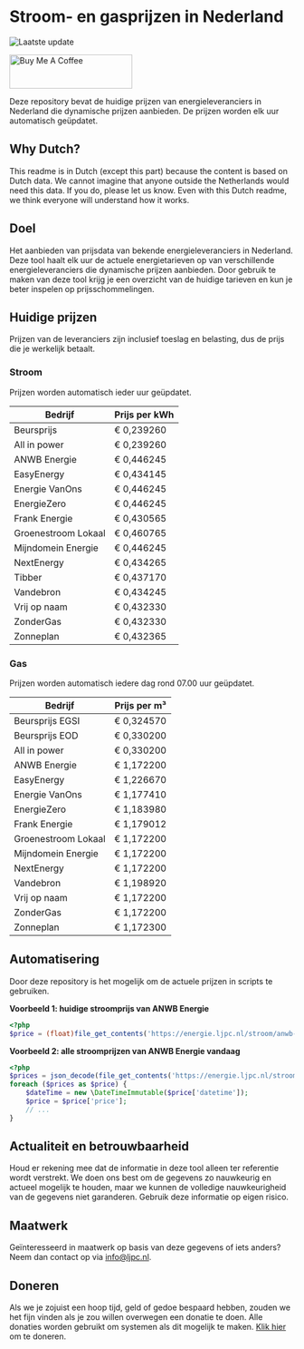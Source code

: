 # Stroom- en gasprijzen in Nederland

![Laatste update](https://img.shields.io/badge/laatste%20update-2025--06--02%2021%3A00%20CET-brightgreen)

<a href="https://www.buymeacoffee.com/Lars-" target="_blank"><img src="https://cdn.buymeacoffee.com/buttons/v2/default-orange.png" alt="Buy Me A Coffee" height="60" style="height: 60px !important;width: 217px !important;" ></a>

Deze repository bevat de huidige prijzen van energieleveranciers in Nederland die dynamische prijzen aanbieden. De prijzen worden elk uur automatisch geüpdatet.

## Why Dutch?

This readme is in Dutch (except this part) because the content is based on Dutch data. We cannot imagine that anyone outside the Netherlands would need this data. If you do, please let us know. Even with this Dutch readme, we think
everyone will understand how it works.

## Doel

Het aanbieden van prijsdata van bekende energieleveranciers in Nederland. Deze tool haalt elk uur de actuele energietarieven op van verschillende energieleveranciers die dynamische prijzen aanbieden. Door gebruik te maken van deze tool
krijg je een overzicht van de huidige tarieven en kun je beter inspelen op prijsschommelingen.

## Huidige prijzen

Prijzen van de leveranciers zijn inclusief toeslag en belasting, dus de prijs die je werkelijk betaalt.

### Stroom

Prijzen worden automatisch ieder uur geüpdatet.

 Bedrijf | Prijs per kWh 
---------|---------------
Beursprijs | € 0,239260
All in power | € 0,239260
ANWB Energie | € 0,446245
EasyEnergy | € 0,434145
Energie VanOns | € 0,446245
EnergieZero | € 0,446245
Frank Energie | € 0,430565
Groenestroom Lokaal | € 0,460765
Mijndomein Energie | € 0,446245
NextEnergy | € 0,434265
Tibber | € 0,437170
Vandebron | € 0,434245
Vrij op naam | € 0,432330
ZonderGas | € 0,432330
Zonneplan | € 0,432365


### Gas

Prijzen worden automatisch iedere dag rond 07.00 uur geüpdatet.

 Bedrijf | Prijs per m³ 
---------|--------------
Beursprijs EGSI | € 0,324570
Beursprijs EOD | € 0,330200
All in power | € 0,330200
ANWB Energie | € 1,172200
EasyEnergy | € 1,226670
Energie VanOns | € 1,177410
EnergieZero | € 1,183980
Frank Energie | € 1,179012
Groenestroom Lokaal | € 1,172200
Mijndomein Energie | € 1,172200
NextEnergy | € 1,172200
Vandebron | € 1,198920
Vrij op naam | € 1,172200
ZonderGas | € 1,172200
Zonneplan | € 1,172300


## Automatisering

Door deze repository is het mogelijk om de actuele prijzen in scripts te gebruiken.

**Voorbeeld 1: huidige stroomprijs van ANWB Energie**

```php
<?php
$price = (float)file_get_contents('https://energie.ljpc.nl/stroom/anwb-energie-nu.txt');

```

**Voorbeeld 2: alle stroomprijzen van ANWB Energie vandaag**

```php
<?php
$prices = json_decode(file_get_contents('https://energie.ljpc.nl/stroom/all-in-power-vandaag.json'),true);
foreach ($prices as $price) {
    $dateTime = new \DateTimeImmutable($price['datetime']);
    $price = $price['price'];
    // ...
}
```

## Actualiteit en betrouwbaarheid

Houd er rekening mee dat de informatie in deze tool alleen ter referentie wordt verstrekt. We doen ons best om de gegevens zo nauwkeurig en actueel mogelijk te houden, maar we kunnen de volledige nauwkeurigheid van de gegevens niet
garanderen. Gebruik deze informatie op eigen risico.

## Maatwerk

Geïnteresseerd in maatwerk op basis van deze gegevens of iets anders? Neem dan contact op
via [info@ljpc.nl](mailto:info@ljpc.nl?subject=Energie%20prijzen).

## Doneren

Als we je zojuist een hoop tijd, geld of gedoe bespaard hebben, zouden we het fijn vinden als je zou willen overwegen een
donatie te doen. Alle donaties worden gebruikt om systemen als dit mogelijk te
maken. [Klik hier](https://www.buymeacoffee.com/Lars-) om te doneren.

